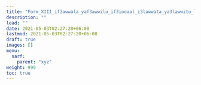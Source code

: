 ```yaml
---
title: "Form_XIII_if3awwala_yaf3awwilu_if3iooaal_i3lawwata_ya3lawwitu_lafif_maqrun"
description: ""
lead: ""
date: 2021-05-03T02:27:20+06:00
lastmod: 2021-05-03T02:27:20+06:00
draft: true
images: []
menu: 
  sarf:
    parent: "xyz"
weight: 999
toc: true
---
```



